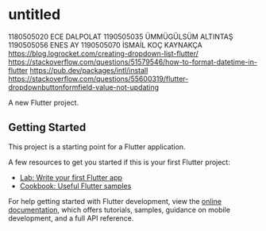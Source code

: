 # untitled
1180505020 ECE DALPOLAT
1190505035 ÜMMÜGÜLSÜM ALTINTAŞ
1190505056 ENES AY
1190505070 İSMAİL KOÇ
KAYNAKÇA
https://blog.logrocket.com/creating-dropdown-list-flutter/
https://stackoverflow.com/questions/51579546/how-to-format-datetime-in-flutter
https://pub.dev/packages/intl/install
https://stackoverflow.com/questions/55600319/flutter-dropdownbuttonformfield-value-not-updating

A new Flutter project.

## Getting Started

This project is a starting point for a Flutter application.

A few resources to get you started if this is your first Flutter project:

- [Lab: Write your first Flutter app](https://docs.flutter.dev/get-started/codelab)
- [Cookbook: Useful Flutter samples](https://docs.flutter.dev/cookbook)

For help getting started with Flutter development, view the
[online documentation](https://docs.flutter.dev/), which offers tutorials,
samples, guidance on mobile development, and a full API reference.
